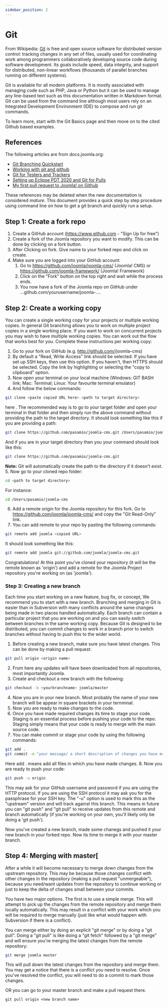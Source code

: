 ```yaml
---
sidebar_position: 2
---
```

Git
=======================

From Wikipedia: [Git](https://en.wikipedia.org/wiki/Git) is free and open source software for distributed version control: tracking changes in any set of files, usually used for coordinating work among programmers collaboratively developing source code during software development. Its goals include speed, data integrity, and support for distributed, non-linear workflows (thousands of parallel branches running on different systems).

Git is available for all modern platforms. It is mostly associated with managing code such as PHP, Java or Python but it can be used to manage any line-based text such as this documentation written in Markdown format. Git can be used from the command line although most users rely on an Integrated Development Environment (IDE) to compose and run git commands. 

To learn more, start with the Git Basics page and then move on to the cited Github based examples.

## References

The following articles are from docs.joomla.org:

- [Git Branching Quickstart](https://docs.joomla.org/Git_branching_quickstart)
- [Working with git and github](https://docs.joomla.org/Working_with_git_and_github)
- [Git for Testers and Trackers](https://docs.joomla.org/Git_for_Testers_and_Trackers)
- [Setting up Eclipse PDT 2020 and Git for Pulls](https://docs.joomla.org/Setting_up_Eclipse_PDT_2020_and_Git_for_Pulls)
- [My first pull request to Joomla! on Github](https://docs.joomla.org/My_first_pull_request_to_Joomla!_on_Github)

These references may be deleted when the new documentation is considered *mature*.
This document provides a quick step by step procedure using command line on how to get a git branch and quickly run a setup.

## Step 1: Create a fork repo
1. Create a GitHub account (https://www.github.com - "Sign Up for free")
2. Create a fork of the Joomla repository you want to modify. This can be done by clicking on a fork button.
3. After Clicking on fork. Give name to your forked repo and click on create.
4. Make sure you are logged into your GitHub account:
   1. Go to https://github.com/joomla/joomla-cms/ (Joomla! CMS) or https://github.com/joomla-framework/ (Joomla! Framework)
   2. Click on the "Fork" button on the top right and wait while the process ends.
   3. You now have a fork of the Joomla repo on GitHub under ...github.com/yourusername/joomla-....
## Step 2: Create a working copy
You can create a single working copy for your projects or multiple working copies. In general Git branching allows you to work on multiple project copies in a single working place. If you want to work on concurrent projects you may wish to have multiple working copies. You can work out the flow that works best for you. Complete these instructions per working copy:
1. Go to your fork on GitHub (e.g. http://github.com/<YourName>/joomla-cms)
2. By default a "Read, Write Access" link should be selected. If you have set up SSH keys, then use this option. If you haven't, then HTTPS should be selected. Copy the link by highlighting or selecting the "copy to clipboard" option.
3. Now open your terminal on your local machine (Windows: GIT BASH link; Mac: Terminal; Linux: Your favourite terminal emulator)
4. And follow the below commands:
```bash
git clone <paste copied URL here> <path to target directory>
```
here <path to target directory is optional>. The recommended way is to go to your target folder and open your terminal in that folder and then simply run the above command without providing the path to the target directory.
It should look something like this if you are providing a path:
```bash
git clone https://github.com/pasamio/joomla-cms.git /Users/pasamio/joomla-cms
```
And if you are in your target directory then you your command should look like this:
```bash
git clone https://github.com/pasamio/joomla-cms.git
```
**Note:** Git will automatically create the path to the directory if it doesn't exist.
5. Now go to your cloned repo folder:
```bash
cd <path to target directory>
```
For instance:
```bash
cd /Users/pasamio/joomla-cms
```
6. Add a remote origin for the Joomla repository for this fork. Go to https://github.com/joomla/joomla-cms/ and copy the "Git Read-Only" link.
7. You can add remote to your repo by pasting the following commands:
```bash
git remote add joomla <copied URL>
```
It should look something like this:
```bash
git remote add joomla git://github.com/joomla/joomla-cms.git
```
Congratulations! At this point you've cloned your repository (it will be the remote known as 'origin') and add a remote for the Joomla Project repository you're working on (as 'joomla').
### Step 3: Creating a new branch
Each time you start working on a new feature, bug fix, or concept, We recommend you to start with a new branch. Branching and merging in Git is easier than in Subversion with many conflicts around the same changes being made in two places handled automatically. Each branch can contain a particular project that you are working on and you can easily switch between branches in the same working copy. Because Git is designed to be distributed, you can commit changes to work in a branch prior to switch branches without having to push this to the wider world.
1. Before creating a new branch, make sure you have latest changes. This can be done by making a pull request:
```bash
git pull origin <origin name>
```
2. From here any updates will have been downloaded from all repositories, most importantly Joomla.
3. Create and checkout a new branch with the following:
```bash
git checkout -b <yourbranchname> joomla/master
```
4. Now you are in your new branch. Most probably the name of your new branch will be appear in square brackets in your ternminal.
5. Now you are ready to make changes to the code.
6. Once you have made required changes its time to stage your code. Staging is an essential process before pushing your code to the repo. Staging simply means that your code is ready to merge with the main source code.
7. You can make commit or stage your code by using the following commands:
```bash
git add .
git commit -m "your message/ a short description of changes you have made"
```
Here add . means add all files in which you have made changes.
8. Now you are ready to push your code:
```bash
git push -u origin
```
This may ask for your GitHub username and password if you are using the HTTP protocol. If you are using the SSH protocol it may ask you for the passphrase for your SSH key. The "-u" option is used to mark this as the "upstream" version and will track against this branch. This means in future you can "git push" and "git pull" to receive updates from this remote and branch automatically (if you're working on your own, you'll likely only be doing a 'git push').

Now you've created a new branch, made some chanegs and pushed it your new branch in your forked repo. Now its time to merge it with your master branch.
## Step 4: Merging with master[
After a while it will become necessary to merge down changes from the upstream repository. This may be because those changes conflict with other changes in the repository (making a pull request "unmergeable"), because you need/want updates from the repository to continue working or just to keep the delta of changes small between your commits.

You have two major options. The first is to use a simple merge. This will attempt to pick up the changes from the remote repository and merge them locally automatically. This may result in a conflict with your work which you will be required to merge manually (just like what would happen with Subversion if there is a conflict).

You can merge either by doing an explicit "git merge" or by doing a "git pull". Doing a "git pull" is like doing a "git fetch" followed by a "git merge" and will ensure you're merging the latest changes from the remote repository:
```bash
git merge joomla master
```
This will pull down the latest changes from the repository and merge them. You may get a notice that there is a conflict you need to resolve. Once you've resolved the conflict, you will need to do a commit to mark those changes.

OR you can go to your master branch and make a pull request there.
```
git pull origin <new branch name>
```










  
